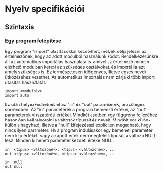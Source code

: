 ﻿# Nyelv specifikációi

## Szintaxis

### Egy program felépítése
Egy program "import" utasításokkal kezdődhet, melyek célja jelezni az értelmezőnek, hogy az adott modulból használunk kódot. Rendelkezésünkre áll az automatikus importálás használata is, amivel az értelmező minden elérhető modulban keresi az szükséges osztályokat, és importálja azt, amely szükséges is. Ez természetesen időigényes, illetve egyes nevek ütközéséhez vezethet. Az automatikus importálás nem zárja ki több import utasítás használatát.
```
import <modulnév>
import auto
```
Ez után helyezkedhetnek el az "in" és "out" paraméterek, tetszőleges sorrendben. Az "in" paraméterek a program bemeneti értékei, az "out" paraméterek visszatérési értékei. Mindkét esetben egy függvény fejlécéhez hasonlóan kell felsorolni a változók típusait és neveit. Mindkét sor külön-külön elhagyható, illetve a "null" kifejezéssel expliciten megadható, hogy nincs ilyen paraméter. Ha a program indulásakor egy bemeneti paraméter nem kap értéket, vagy a kapott érték nem megfelelő típusú, a változó NULL lesz. Minden kimeneti paraméter kezdeti értéke NULL. 
```
in  <típus> <változónév>, <típus> <változónév>, ...
out <típus> <változónév>, <típus> <változónév>, ...
```
```
in  null
out null
```

